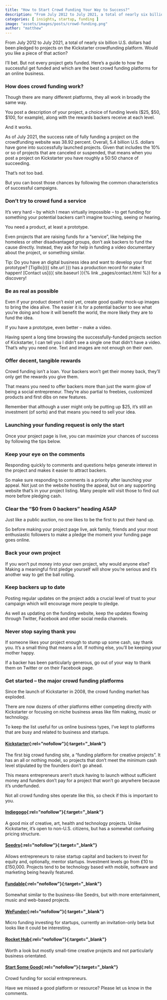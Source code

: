 ```yaml
---
title: "How to Start Crowd Funding Your Way to Success?"
description: "From July 2012 to July 2021, a total of nearly six billion U.S. dollars had been pledged to projects on the Kickstarter crowdfunding platform."
categories: [ insights, startup, funding ]
image: "assets/images/posts/crowd-funding.png"
author: "matthew"
---
```

From July 2012 to July 2021, a total of nearly six billion U.S. dollars had been pledged to projects on the Kickstarter crowdfunding platform. Would you like a piece of that action?

I’ll bet. But not every project gets funded. Here’s a guide to how the successful get funded and which are the best crowd funding platforms for an online business.

### How does crowd funding work?
Though there are many different platforms, they all work in broadly the same way.

You post a description of your project, a choice of funding levels ($25, $50, $100, for example), along with the rewards backers receive at each level.

And it works.

As of July 2021, the success rate of fully funding a project on the crowdfunding website was 38.92 percent. Overall, 5.4 billion U.S. dollars have gone into successfully launched projects. Given that includes the 10% or so of projects that are canceled or suspended, that means when you post a project on Kickstarter you have roughly a 50:50 chance of succeeding.

That’s not too bad.

But you can boost those chances by following the common characteristics of successful campaigns.

### Don’t try to crowd fund a service
It’s very hard – by which I mean virtually impossible – to get funding for something your potential backers can’t imagine touching, seeing or hearing.

You need a product, at least a prototype.

Even projects that are raising funds for a “service”, like helping the homeless or other disadvantaged groups, don’t ask backers to fund the cause directly. Instead, they ask for help in funding a video documentary about the project, or something similar.

Tip: Do you have an digital business idea and want to develop your first prototype? [Tigillo]({{ site.url }}) has a production record for make it happen! [Contact us]({{ site.baseurl }}{% link _pages/contact.html %}) for a discovery!  

### Be as real as possible
Even if your product doesn’t exist yet, create good quality mock-up images to bring the idea alive. The easier it is for a potential backer to see what you’re doing and how it will benefit the world, the more likely they are to fund the idea.

If you have a prototype, even better – make a video.

Having spent a long time browsing the successfully-funded projects section of Kickstarter, I can tell you I didn’t see a single one that didn’t have a video. That’s why you need one. Text and images are not enough on their own.

### Offer decent, tangible rewards
Crowd funding isn’t a loan. Your backers won’t get their money back, they’ll only get the rewards you give them.

That means you need to offer backers more than just the warm glow of being a social entrepreneur. They’re also partial to freebies, customized products and first dibs on new features.

Remember that although a user might only be putting up $25, it’s still an investment (of sorts) and that means you need to sell your idea.

### Launching your funding request is only the start
Once your project page is live, you can maximize your chances of success by following the tips below.

### Keep your eye on the comments
Responding quickly to comments and questions helps generate interest in the project and makes it easier to attract backers.

So make sure responding to comments is a priority after launching your appeal. Not just on the website hosting the appeal, but on any supporting website that’s in your project listing. Many people will visit those to find out more before pledging cash.

### Clear the “$0 from 0 backers” heading ASAP
Just like a public auction, no one likes to be the first to put their hand up.

So before making your project page live, ask family, friends and your most enthusiastic followers to make a pledge the moment your funding page goes online.

### Back your own project
If you won’t put money into your own project, why would anyone else? Making a meaningful first pledge yourself will show you’re serious and it’s another way to get the ball rolling.

### Keep backers up to date
Posting regular updates on the project adds a crucial level of trust to your campaign which will encourage more people to pledge.

As well as updating on the funding website, keep the updates flowing through Twitter, Facebook and other social media channels.

### Never stop saying thank you
If someone likes your project enough to stump up some cash, say thank you. It’s a small thing that means a lot. If nothing else, you’ll be keeping your mother happy.

If a backer has been particularly generous, go out of your way to thank them on Twitter or on their Facebook page.

### Get started – the major crowd funding platforms
Since the launch of Kickstarter in 2008, the crowd funding market has exploded.

There are now dozens of other platforms either competing directly with Kickstarter or focusing on niche business areas like film making, music or technology.

To keep the list useful for us online business types, I’ve kept to platforms that are busy and related to business and startups.

#### [Kickstarter](https://www.kickstarter.com/){:rel="nofollow"}{:target="_blank"}
The first big crowd funding site, a “funding platform for creative projects”. It has an all or nothing model, so projects that don’t meet the minimum cash level stipulated by the founders don’t go ahead.

This means entrepreneurs aren’t stuck having to launch without sufficient money and funders don’t pay for a project that won’t go anywhere because it’s underfunded.

Not all crowd funding sites operate like this, so check if this is important to you.

#### [Indiegogo](https://www.indiegogo.com/){:rel="nofollow"}{:target="_blank"}
A good mix of creative, art, health and technology projects. Unlike Kickstarter, it’s open to non-U.S. citizens, but has a somewhat confusing pricing structure.

#### [Seedrs](https://www.seedrs.com/){:rel="nofollow"}{:target="_blank"}
Allows entrepreneurs to raise startup capital and backers to invest for equity and, optionally, mentor startups. Investment levels go from £10 to £150,000. Projects tend to be technology based with mobile, software and marketing being heavily featured.

#### [Fundable](https://www.fundable.com/){:rel="nofollow"}{:target="_blank"}
Somewhat similar to the business-like Seedrs, but with more entertainment, music and web-based projects.

#### [WeFunder](https://wefunder.com/){:rel="nofollow"}{:target="_blank"}
Micro funding investing for startups, currently an invitation-only beta but looks like it could be interesting.

#### [Rocket Hub](https://www.rockethub.com/){:rel="nofollow"}{:target="_blank"}
Worth a look but mostly small-time creative projects and not particularly business orientated.

#### [Start Some Good](https://startsomegood.com/){:rel="nofollow"}{:target="_blank"}
Crowd funding for social entrepreneurs.

Have we missed a good platform or resource? Please let us know in the comments.